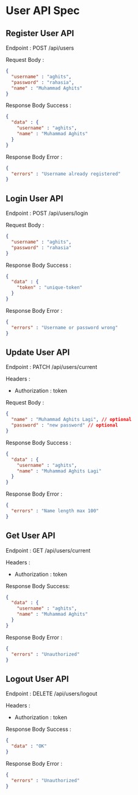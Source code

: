 # User API Spec

## Register User API

Endpoint :  POST /api/users 

Request Body :

```json
{
  "username" : "aghits",
  "password" : "rahasia",
  "name" : "Muhammad Aghits"
}
```

Response Body Success :

```json
{
  "data" : {
    "username" : "aghits",
    "name" : "Muhammad Aghits"
  }
}
```

Response Body Error : 

```json
{
  "errors" : "Username already registered"
}
```

## Login User API

Endpoint : POST /api/users/login

Request Body :

```json
{
  "username" : "aghits",
  "password" : "rahasia"
}
```

Response Body Success : 

```json
{
  "data" : {
    "token" : "unique-token"
  }
}
```

Response Body Error :

```json
{
  "errors" : "Username or password wrong"
}
```

## Update User API

Endpoint : PATCH /api/users/current

Headers :
- Authorization : token 

Request Body :

```json
{
  "name" : "Muhammad Aghits Lagi", // optional
  "password" : "new password" // optional
}
```

Response Body Success : 

```json
{
  "data" : {
    "username" : "aghits",
    "name" : "Muhammad Aghits Lagi"
  }
}
```

Response Body Error : 

```json
{
  "errors" : "Name length max 100"
}
```

## Get User API

Endpoint : GET /api/users/current

Headers :
- Authorization : token

Response Body Success:

```json
{
  "data" : {
    "username" : "aghits",
    "name" : "Muhammad Aghits"
  }
}
```

Response Body Error : 

```json
{
  "errors" : "Unauthorized"
}
```

## Logout User API

Endpoint : DELETE /api/users/logout

Headers :
- Authorization : token

Response Body Success : 

```json
{
  "data" : "OK"
}
```

Response Body Error : 

```json
{
  "errors" : "Unauthorized"
}
```
